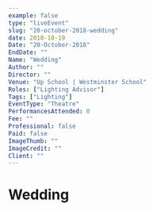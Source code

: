 ```yaml
---
example: false
type: "liveEvent"
slug: "20-october-2018-wedding"
date: 2018-10-19
Date: "20-October-2018"
EndDate: ""
Name: "Wedding"
Author: ""
Director: ""
Venue: "Up School | Westminster School"
Roles: ["Lighting Advisor"]
Tags: ["Lighting"]
EventType: "Theatre"
PerformancesAttended: 0
Fee: ""
Professional: false
Paid: false
ImageThumb: ""
ImageCredit: ""
Client: ""
---
```


# Wedding

